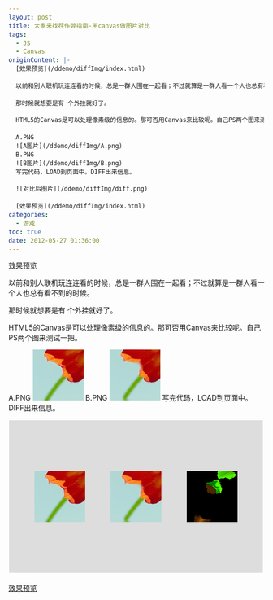 ```yaml
---
layout: post
title: 大家来找茬作弊指南-用canvas做图片对比
tags:
  - JS
  - Canvas
originContent: |-
  [效果预览](/ddemo/diffImg/index.html)

  以前和别人联机玩连连看的时候，总是一群人围在一起看；不过就算是一群人看一个人也总有看不到的时候。

  那时候就想要是有 个外挂就好了。

  HTML5的Canvas是可以处理像素级的信息的。那可否用Canvas来比较呢。自己PS两个图来测试一把。

  A.PNG
  ![A图片](/ddemo/diffImg/A.png)
  B.PNG
  ![B图片](/ddemo/diffImg/B.png)
  写完代码，LOAD到页面中。DIFF出来信息。

  ![对比后图片](/ddemo/diffImg/diff.png)

  [效果预览](/ddemo/diffImg/index.html)
categories:
  - 游戏
toc: true
date: 2012-05-27 01:36:00
---
```


[效果预览](/ddemo/diffImg/index.html)

以前和别人联机玩连连看的时候，总是一群人围在一起看；不过就算是一群人看一个人也总有看不到的时候。

那时候就想要是有 个外挂就好了。

HTML5的Canvas是可以处理像素级的信息的。那可否用Canvas来比较呢。自己PS两个图来测试一把。

A.PNG
![A图片](/ddemo/diffImg/A.png)
B.PNG
![B图片](/ddemo/diffImg/B.png)
写完代码，LOAD到页面中。DIFF出来信息。

![对比后图片](/ddemo/diffImg/diff.png)

[效果预览](/ddemo/diffImg/index.html)